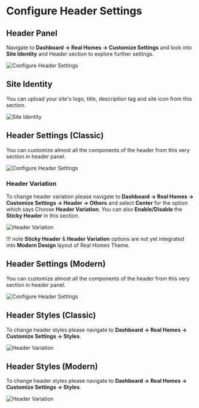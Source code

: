 # Configure Header Settings

## Header Panel

Navigate to **Dashboard → Real Homes → Customize Settings** and look into **Site Identity** and Header section to explore further settings.

![Configure Header Settings](images/home-setup/header-settings.png)

## Site Identity

You can upload your site's logo, title, description tag and site icon from this section.

![Site Identity](images/home-setup/site-identity.png)

## Header Settings (Classic)

You can customize almost all the components of the header from this very section in header panel.

![Configure Header Settings](images/home-setup/header.png)

### **Header Variation**

To change header variation please navigate to **Dashboard → Real Homes → Customize Settings → Header → Others** and select **Center** for the option which says Choose **Header Variation**. You can also **Enable/Disable** the **Sticky Header** in this section.

![Header Variation](images/home-setup/header-variation.png)

!!! note
    **Sticky Header** & **Header Variation** options are not yet integrated into **Modern Design** layout of Real Homes Theme.

## Header Settings (Modern)

You can customize almost all the components of the header from this very section in header panel.

![Configure Header Settings](images/home-setup/header-2.png)

## **Header Styles (Classic)**

To change header styles please navigate to **Dashboard → Real Homes → Customize Settings → Styles**.

![Header Variation](images/home-setup/header-styles-classic.png)

## **Header Styles (Modern)**

To change header styles please navigate to **Dashboard → Real Homes → Customize Settings → Styles**.

![Header Variation](images/home-setup/header-styles-modern.png)